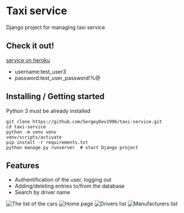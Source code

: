 # Taxi service 

Django project for managing taxi service

## Check it out!
[service on heroku](https://the-taxi-service.herokuapp.com/)

* username:test_user3
* password:test_user_password!%@
## Installing / Getting started

Python 3 must be already installed

```shell
git clone https://github.com/SergeyDev1996/taxi-service.git
cd taxi-service
python -m venv venv
venv/scripts/activate
pip install -r requirements.txt
python manage.py runserver  # start Django project
```

## Features

* Authentification of the user, logging out
* Adding/deleting entries to/from the database
* Search by driver name

![The list of the cars](https://ibb.co/TrDsLWv)
![Home page](https://ibb.co/sQw4DSP)
![Drivers list](https://ibb.co/N1B45hr)
![Manufacturers list](https://i.ibb.co/3S91pkq/Screenshot-10.png)

